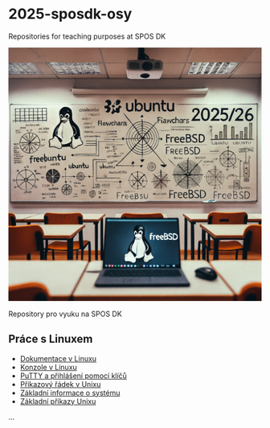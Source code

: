# 2025-sposdk-osy
Repositories for teaching purposes at SPOS DK

![Ucebna OSY AI](./Images/osy-classroom.png)

Repository pro vyuku na SPOS DK

## Práce s Linuxem

- [Dokumentace v Linuxu](Docs/Linux_Dokumentace.md)
- [Konzole v Linuxu](https://www.pslib.cz/milan.kerslager/Konzole_v_Linuxu)
- [PuTTY a přihlášení pomocí klíčů](https://www.pslib.cz/milan.kerslager/PuTTY_a_přihlášení_pomocí_klíčů)
- [Příkazový řádek v Unixu](https://www.pslib.cz/milan.kerslager/P%C5%99%C3%ADkazov%C3%BD_%C5%99%C3%A1dek_v_Unixu)
- [Základní informace o systému](https://www.pslib.cz/milan.kerslager/Z%C3%A1kladn%C3%AD_informace_o_syst%C3%A9mu)
- [Základní příkazy Unixu](https://www.pslib.cz/milan.kerslager/Z%C3%A1kladn%C3%AD_p%C5%99%C3%ADkazy_Unixu)

...